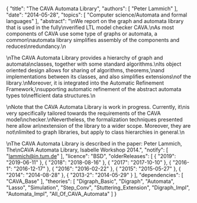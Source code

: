 {
    "title": "The CAVA Automata Library",
    "authors": [
        "Peter Lammich"
    ],
    "date": "2014-05-28",
    "topics": [
        "Computer science/Automata and formal languages"
    ],
    "abstract": "\nWe report on the graph and automata library that is used in the fully\nverified LTL model checker CAVA.\nAs most components of CAVA use some type of graphs or automata, a common\nautomata library simplifies assembly of the components and reduces\nredundancy.\n<p>\nThe CAVA Automata Library provides a hierarchy of graph and automata\nclasses, together with some standard algorithms.\nIts object oriented design allows for sharing of algorithms, theorems,\nand implementations between its classes, and also simplifies extensions\nof the library.\nMoreover, it is integrated into the Automatic Refinement Framework,\nsupporting automatic refinement of the abstract automata types to\nefficient data structures.\n<p>\nNote that the CAVA Automata Library is work in progress. Currently, it\nis very specifically tailored towards the requirements of the CAVA model\nchecker.\nNevertheless, the formalization techniques presented here allow an\nextension of the library to a wider scope. Moreover, they are not\nlimited to graph libraries, but apply to class hierarchies in general.\n<p>\nThe CAVA Automata Library is described in the paper: Peter Lammich, The\nCAVA Automata Library, Isabelle Workshop 2014.",
    "notify": [
        "lammich@in.tum.de"
    ],
    "licence": "BSD",
    "olderReleases": [
        {
            "2019": "2019-06-11"
        },
        {
            "2018": "2018-08-16"
        },
        {
            "2017": "2017-10-10"
        },
        {
            "2016-1": "2016-12-17"
        },
        {
            "2016": "2016-02-22"
        },
        {
            "2015": "2015-05-27"
        },
        {
            "2014": "2014-08-28"
        },
        {
            "2013-2": "2014-05-29"
        }
    ],
    "dependencies": [
        "CAVA_Base"
    ],
    "theories": [
        "Digraph_Basic",
        "Digraph",
        "Automata",
        "Lasso",
        "Simulation",
        "Step_Conv",
        "Stuttering_Extension",
        "Digraph_Impl",
        "Automata_Impl",
        "All_Of_CAVA_Automata"
    ]
}